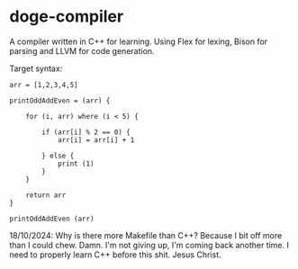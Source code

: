 # doge-compiler

A compiler written in C++ for learning. Using Flex for lexing, Bison for parsing and LLVM for code generation.

Target syntax:
```
arr = [1,2,3,4,5]

printOddAddEven = (arr) {
    
    for (i, arr) where (i < 5) {
        
        if (arr[i] % 2 == 0) {
            arr[i] = arr[i] + 1

        } else {
            print (1)   
        }
    }

    return arr
}

printOddAddEven (arr)
```

18/10/2024: Why is there more Makefile than C++? Because I bit off more than I could chew. Damn. I'm not giving up, I'm coming back another time. I need to properly learn C++ before this shit. Jesus Christ.

